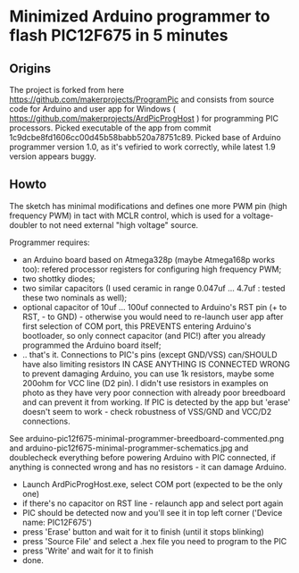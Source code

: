 # Minimized Arduino programmer to flash PIC12F675 in 5 minutes

## Origins
The project is forked from here https://github.com/makerprojects/ProgramPic and consists from source code for Arduino and user app for Windows ( https://github.com/makerprojects/ArdPicProgHost ) for programming PIC processors.
Picked executable of the app from commit 1c9dcbe8fd1606cc00d45b58babb520a78751c89.
Picked base of Arduino programmer version 1.0, as it's vefiried to work correctly, while latest 1.9 version appears buggy.

## Howto
The sketch has minimal modifications and defines one more PWM pin (high frequency PWM) in tact with MCLR control, which is used for a voltage-doubler to not need external "high voltage" source.

Programmer requires:
- an Arduino board based on Atmega328p (maybe Atmega168p works too): refered processor registers for configuring high frequency PWM;
- two shottky diodes;
- two similar capacitors (I used ceramic in range 0.047uf ... 4.7uf : tested these two nominals as well);
- optional capacitor of 10uf ... 100uf connected to Arduino's RST pin (+ to RST, - to GND) - otherwise you would need to re-launch user app after first selection of COM port, this PREVENTS entering Arduino's bootloader, so only connect capacitor (and PIC!) after you already programmed the Arduino board itself;
- .. that's it. Connections to PIC's pins (except GND/VSS) can/SHOULD have also limiting resistors IN CASE ANYTHING IS CONNECTED WRONG to prevent damaging Arduino, you can use 1k resistors, maybe some 200ohm for VCC line (D2 pin). I didn't use resistors in examples on photo as they have very poor connection with already poor breedboard and can prevent it from working.
If PIC is detected by the app but 'erase' doesn't seem to work - check robustness of VSS/GND and VCC/D2 connections.

See arduino-pic12f675-minimal-programmer-breedboard-commented.png and arduino-pic12f675-minimal-programmer-schematics.jpg and doublecheck everything before powering Arduino with PIC connected,
if anything is connected wrong and has no resistors - it can damage Arduino.


- Launch ArdPicProgHost.exe, select COM port (expected to be the only one)
- if there's no capacitor on RST line - relaunch app and select port again
- PIC should be detected now and you'll see it in top left corner ('Device name: PIC12F675')
- press 'Erase' button and wait for it to finish (until it stops blinking)
- press 'Source File' and select a .hex file you need to program to the PIC
- press 'Write' and wait for it to finish
- done.